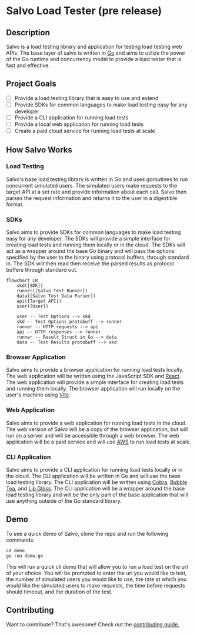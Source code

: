# Salvo Load Tester (pre release)

## Description
Salvo is a load testing library and application for testing load testing web APIs. 
The base layer of salvo is written in [Go](http://go.dev) and aims to utilize 
the power of the Go runtime and concurrency model to provide a load tester that is fast
and effective. 

## Project Goals
- [ ] Provide a load testing library that is easy to use and extend
- [ ] Provide SDKs for common languages to make load testing easy for any developer
- [ ] Provide a CLI application for running load tests
- [ ] Provide a local web application for running load tests
- [ ] Create a paid cloud service for running load tests at scale

## How Salvo Works
### Load Testing
Salvo's base load testing library is written in Go and uses goroutines to run concurrent simulated users. The simulated users make requests to the target API at a set rate and provide information about each call. Salvo then parses the request information and returns 
it to the user in a digestible format.

### SDKs
Salvo aims to provide SDKs for common languages to make load testing easy for any developer. 
The SDKs will provide a simple interface for creating load tests and running them
locally or in the cloud.
The SDKs will act as a wrapper around the base Go binary and will pass the options 
specified by the user to the binary using protocol buffers, through standard in.
The SDK will then read then receive the parsed results as protocol buffers 
through standard out. 
```mermaid
flowchart LR
    skd([SDK])
    runner([Salvo Test Runner])
    data([Salvo Test Data Parser])
    api([Target API])
    user([User])
    
    user -- Test Options --> skd
    skd -- Test Options protobuff --> runner
    runner -- HTTP requests --> api
    api -- HTTP responses --> runner
    runner -- Result Struct in Go --> data
    data -- Test Results protobuff --> skd
```

### Browser Application
Salvo aims to provide a browser application for running load tests locally. 
The web application will be written using the JavaScript SDK and [React](https://react.dev/). 
The web application will provide a simple interface for creating load tests 
and running them locally. The browser application will run locally on the user's machine using [Vite](https://vitejs.dev/). 

### Web Application
Salvo aims to provide a web application for running load tests in the cloud. 
The web version of Salvo will be a copy of the browser application, but will
run on a server and will be accessible through a web browser. The web application
will be a paid service and will use [AWS](https://aws.amazon.com/) to run load tests at scale.

### CLI Application
Salvo aims to provide a CLI application for running load tests locally or in the cloud.
The CLI application will be written in Go and will use the base load testing library.
The CLI application will be written using [Cobra](https://cobra.dev/), 
[Bubble Tea](https://github.com/charmbracelet/bubbletea),
and [Lip Gloss](https://github.com/charmbracelet/lipgloss).
The CLI application will be a wrapper around the base load testing library 
and will be the only part of the base application that will use anything outside of 
the Go standard library.

## Demo
To see a quick demo of Salvo, clone the repo and run the following commands:
```shell
cd demo
go run demo.go
```
This will run a quick cli demo that will allow you to run a load test on the url 
of your choice.
You will be prompted to enter the url you would like to test,
the number of simulated users you would like to use, 
the rate at which you would like the simulated users to make requests,
the time before requests should timeout, and the duration of the test.

## Contributing
Want to contribute? That's awesome! Check out the 
[contributing guide.](docs/contributing.md)
